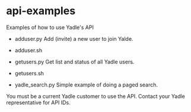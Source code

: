 # api-examples
Examples of how to use Yadle's API

* adduser.py          Add (invite) a new user to join Yalde.
* adduser.sh

* getusers.py         Get list and status of all Yadle users.
* getusers.sh

* yadle_search.py     Simple example of doing a paged search.


You must be a current Yadle customer to use the API.   Contact your Yadle representative for API IDs.
